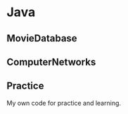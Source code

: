 Java  
===============

MovieDatabase  
----------------


ComputerNetworks
----------------

Practice
----------------

My own code for practice and learning. 
